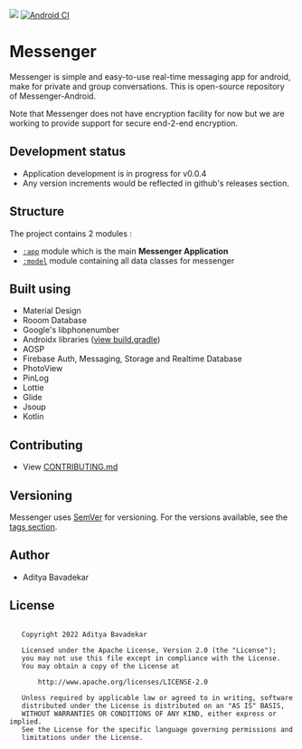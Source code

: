 ![](https://img.shields.io/github/v/release/AdityaBavadekar/Messenger?include_prereleases&label=Messenger-Android)
[![Android CI](https://github.com/AdityaBavadekar/Messenger/actions/workflows/android.yml/badge.svg)](https://github.com/AdityaBavadekar/Messenger/actions/workflows/android.yml)

# Messenger
Messenger is simple and easy-to-use real-time messaging app for android, make for private and group conversations.
This is open-source repository of Messenger-Android.

Note that Messenger does not have encryption facility for now but we are working to provide support for secure end-2-end encryption.

## Development status
- Application development is in progress for v0.0.4
- Any version increments would be reflected in github's releases section.


## Structure
The project contains 2 modules :
- [```:app```](/app) module which is the main **Messenger Application**
- [```:model```](/model) module containing all data classes for messenger


## Built using
- Material Design
- Rooom Database
- Google's libphonenumber
- Androidx libraries ([view build.gradle](https://github.com/AdityaBavadekar/Messenger/app/build.gradle))
- AOSP
- Firebase Auth, Messaging, Storage and Realtime Database
- PhotoView
- PinLog
- Lottie
- Glide
- Jsoup
- Kotlin


## Contributing
- View [CONTRIBUTING.md](/CONTRIBUTING.md)


## Versioning
Messenger uses [SemVer](http://semver.org/) for versioning. 
For the versions available, see the 
[tags section](https://github.com/AdityaBavadekar/Messenger/tags).


## Author
 - Aditya Bavadekar


## License
```

   Copyright 2022 Aditya Bavadekar

   Licensed under the Apache License, Version 2.0 (the "License");
   you may not use this file except in compliance with the License.
   You may obtain a copy of the License at

       http://www.apache.org/licenses/LICENSE-2.0

   Unless required by applicable law or agreed to in writing, software
   distributed under the License is distributed on an "AS IS" BASIS,
   WITHOUT WARRANTIES OR CONDITIONS OF ANY KIND, either express or implied.
   See the License for the specific language governing permissions and
   limitations under the License.

```
